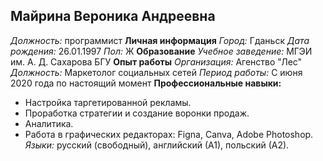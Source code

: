 ## Майрина Вероника Андреевна
*Должность:* программист
**Личная информация**
*Город:* Гданьск
*Дата рождения:* 26.01.1997
*Пол:* Ж
**Образование**
*Учебное заведение:* МГЭИ им. А. Д. Сахарова БГУ
**Опыт работы**
*Организация:* Агенство "Лес"
*Должность:* Маркетолог социальных сетей
*Период работы:* С июня 2020 года по настоящий момент
**Профессиональные навыки:** 
- Настройка таргетированной рекламы.
- Проработка стратегии и создание воронки
продаж.
- Аналитика.
- Работа в графических редакторах:
Figna, Сanva, Adobe Photoshop.
*Языки:* русский (свободный), английский (А1), польский (А2).

